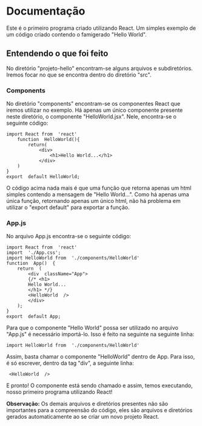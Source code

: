 # **Documentação**

Este é o primeiro programa criado utilizando React. Um simples exemplo de um código criado contendo o famigerado "Hello World".

## **Entendendo o que foi feito**

No diretório "projeto-hello" encontram-se alguns arquivos e subdiretórios. Iremos focar no que se encontra dentro do diretório "src". 

### **Components**

No diretório "components" encontram-se os componentes React que iremos utilizar no exemplo. Há apenas um único componente presente neste diretório, o componente "HelloWorld.jsx". Nele, encontra-se o seguinte código:

    import React from  'react'
	    function  HelloWorld(){
		    return(
			    <div>
				    <h1>Hello World...</h1>
			    </div>
		)
	}
    export  default HelloWorld;
O código acima nada mais é que uma função que retorna apenas um html simples contendo a mensagem de "Hello World...". Como há apenas uma única função, retornando apenas um único html, não há problema em utilizar o "export default" para exportar a função.

### **App.js**
No arquivo App.js encontra-se o seguinte código:

    import React from  'react'
    import  './App.css';
    import HelloWorld from  './components/HelloWorld'
    function  App()  {
	    return  (
		    <div  className="App">
		    {/* <h1>
		    Hello World...
		    </h1> */}
		    <HelloWorld  />
		    </div>
	    );
    }
    export  default App;

Para que o componente "Hello World" possa ser utilizado no arquivo "App.js" é necessário importá-lo. Isso é feito na seguinte na seguinte linha:

    import HelloWorld from  './components/HelloWorld'
 Assim, basta chamar o componente "HelloWorld" dentro de App. Para isso, é só escrever, dentro da tag "div", a seguinte linha:

     <HelloWorld  />
E pronto! O componente está sendo chamado e assim, temos executando, nosso primeiro programa utilizando React!

**Observação:** Os demais arquivos e diretórios presentes não são importantes para a compreensão do código, eles são arquivos e diretórios gerados automaticamente ao se criar um novo projeto React.